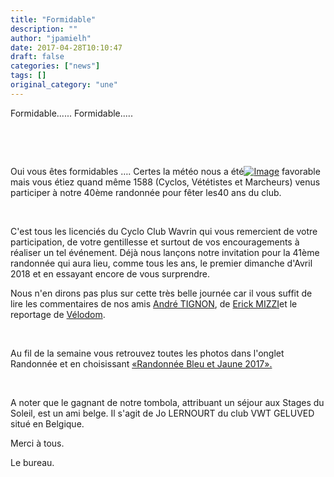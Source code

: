 ```yaml
---
title: "Formidable"
description: ""
author: "jpamielh"
date: 2017-04-28T10:10:47
draft: false
categories: ["news"]
tags: []
original_category: "une"
---
```


Formidable...... Formidable.....

&nbsp;

&nbsp;

Oui vous &ecirc;tes formidables &hellip;.&nbsp;Certes la m&eacute;t&eacute;o nous a &eacute;t&eacute;[![Image](images/ccwavrin/une/2017/Resultat-2.jpg)](images/ccwavrin/une/2017/Resultat-2.jpg)&nbsp;favorable mais vous &eacute;tiez quand m&ecirc;me 1588 (Cyclos, V&eacute;t&eacute;tistes et Marcheurs) venus participer &agrave; notre 40&egrave;me randonn&eacute;e pour f&ecirc;ter les40 ans du club.

&nbsp;

C'est tous les licenci&eacute;s du Cyclo Club Wavrin qui vous remercient de votre participation, de votre gentillesse et surtout de vos encouragements &agrave; r&eacute;aliser un tel &eacute;v&eacute;nement. D&eacute;j&agrave; nous lan&ccedil;ons notre invitation pour la 41&egrave;me randonn&eacute;e qui aura lieu, comme tous les ans, le premier dimanche d'Avril 2018 et en essayant encore de vous surprendre.

Nous n'en dirons pas plus sur cette tr&egrave;s belle journ&eacute;e car il vous suffit de lire les commentaires de nos amis&nbsp;[Andr&eacute; TIGNON](http://tignon.andre.free.fr/report.php?id=1927), de&nbsp;[Erick MIZZI](http://couronsdunord.blog.lemonde.fr/2017/04/02/randonnee-en-bleu-et-jaune-wavrin-2017-13/)et le reportage de&nbsp;[V&eacute;lodom](http://www.velodom-photo.com/40eme-edition-de-la-randonnee-bleu-et-jaune-a-wavrin.html).

&nbsp;

Au fil de la semaine vous retrouvez toutes les photos dans l'onglet Randonn&eacute;e et en choisissant&nbsp;[&laquo;Randonn&eacute;e Bleu et Jaune 2017&raquo;.](index.php?option=com_content&amp;view=article&amp;id=80:randonnee-2017&amp;catid=26:randonnee&amp;Itemid=301)

&nbsp;

A noter que le gagnant de notre tombola, attribuant un s&eacute;jour aux Stages du Soleil, est un ami belge. Il s'agit de Jo LERNOURT du club VWT GELUVED situ&eacute; en Belgique.

Merci &agrave; tous.

Le bureau.